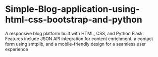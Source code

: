 # Simple-Blog-application-using-html-css-bootstrap-and-python
A responsive blog platform built with HTML, CSS, and Python Flask. Features include JSON API integration for content enrichment, a contact form using smtplib, and a mobile-friendly design for a seamless user experience
